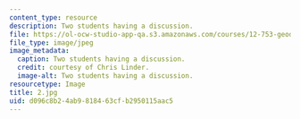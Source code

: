```yaml
---
content_type: resource
description: Two students having a discussion.
file: https://ol-ocw-studio-app-qa.s3.amazonaws.com/courses/12-753-geodynamics-seminar-spring-2006/d096c8b24ab9818463cfb2950115aac5_2.jpg
file_type: image/jpeg
image_metadata:
  caption: Two students having a discussion.
  credit: courtesy of Chris Linder.
  image-alt: Two students having a discussion.
resourcetype: Image
title: 2.jpg
uid: d096c8b2-4ab9-8184-63cf-b2950115aac5
---
```


